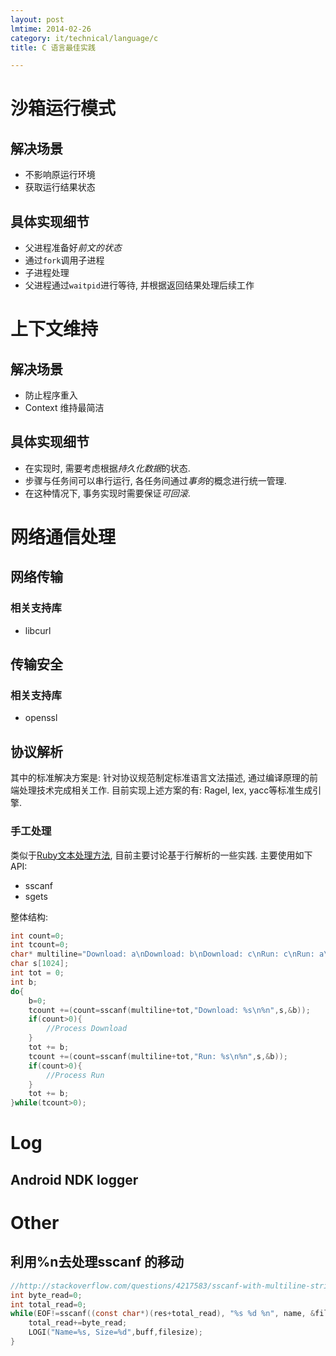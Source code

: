 ```yaml
---
layout: post
lmtime: 2014-02-26
category: it/technical/language/c
title: C 语言最佳实践

---
```


# 沙箱运行模式

## 解决场景

- 不影响原运行环境
- 获取运行结果状态

## 具体实现细节

- 父进程准备好*前文的状态*
- 通过`fork`调用子进程
- 子进程处理
- 父进程通过`waitpid`进行等待, 并根据返回结果处理后续工作

<script src="http://gist.github.com/qianjigui/8644808.js"></script>

# 上下文维持

## 解决场景
- 防止程序重入
- Context 维持最简洁

## 具体实现细节

- 在实现时, 需要考虑根据*持久化数据*的状态.
- 步骤与任务间可以串行运行, 各任务间通过*事务*的概念进行统一管理.
- 在这种情况下, 事务实现时需要保证*可回滚*.

<script src="http://gist.github.com/qianjigui/8663359.js"></script>



# 网络通信处理

## 网络传输

### 相关支持库
- libcurl

## 传输安全

### 相关支持库
- openssl

## 协议解析

其中的标准解决方案是: 针对协议规范制定标准语言文法描述, 通过编译原理的前端处理技术完成相关工作.
目前实现上述方案的有: Ragel, lex, yacc等标准生成引擎.

### 手工处理
类似于[Ruby文本处理方法](/it/technical/language/ruby/2014/01/20/TextProcessing), 目前主要讨论基于行解析的一些实践.
主要使用如下API:

- sscanf
- sgets

整体结构:

```c
int count=0;
int tcount=0;
char* multiline="Download: a\nDownload: b\nDownload: c\nRun: c\nRun: a\n";
char s[1024];
int tot = 0;
int b;
do{
    b=0;
    tcount +=(count=sscanf(multiline+tot,"Download: %s\n%n",s,&b));
    if(count>0){
        //Process Download
    }
    tot += b;
    tcount +=(count=sscanf(multiline+tot,"Run: %s\n%n",s,&b));
    if(count>0){
        //Process Run
    }
    tot += b;
}while(tcount>0);
```

# Log

## Android NDK logger

<script src="http://gist.github.com/qianjigui/8910802.js"></script>

# Other

## 利用%n去处理sscanf 的移动

```c
//http://stackoverflow.com/questions/4217583/sscanf-with-multiline-string
int byte_read=0;
int total_read=0;
while(EOF!=sscanf((const char*)(res+total_read), "%s %d %n", name, &filesize, &byte_read)){
    total_read+=byte_read;
    LOGI("Name=%s, Size=%d",buff,filesize);
}
```
